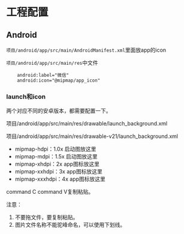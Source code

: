 # 工程配置

## Android

`项目/android/app/src/main/AndroidManifest.xml`里面放app的icon

`项目/android/app/src/main/res`中文件

```
	android:label="微信"
	android:icon="@mipmap/app_icon"
```

### launch和icon

两个对应不同的安卓版本，都需要配置一下。

项目/android/app/src/main/res/drawable/launch_background.xml

项目/android/app/src/main/res/drawable-v21/launch_background.xml	

- mipmap-hdpi：1.0x 启动图放这里
- mipmap-mdpi：1.5x 启动图放这里
- mipmap-xhdpi：2x app图标放这里
- mipmap-xxhdpi：3x app图标放这里
- mipmap-xxxhdpi：4x app图标放这里

command C command V复制粘贴。

注意：

1. 不要拖文件，要复制粘贴。
2. 图片文件名称不能驼峰命名，可以使用下划线。
